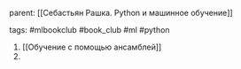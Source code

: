 parent: [[Себастьян Рашка. Python и машинное обучение]]

tags: #mlbookclub #book_club #ml #python 

1. [[Обучение с помощью ансамблей]]
2. 